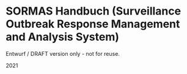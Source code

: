 # SORMAS Handbuch (Surveillance Outbreak Response Management and Analysis System)

Entwurf / DRAFT version only - not for reuse.

2021
